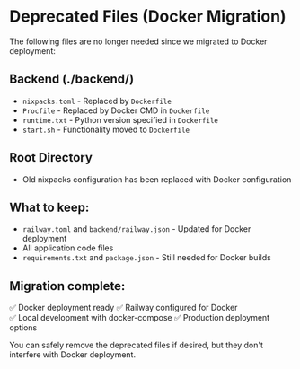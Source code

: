 # Deprecated Files (Docker Migration)

The following files are no longer needed since we migrated to Docker deployment:

## Backend (./backend/)
- `nixpacks.toml` - Replaced by `Dockerfile`
- `Procfile` - Replaced by Docker CMD in `Dockerfile`  
- `runtime.txt` - Python version specified in `Dockerfile`
- `start.sh` - Functionality moved to `Dockerfile`

## Root Directory
- Old nixpacks configuration has been replaced with Docker configuration

## What to keep:
- `railway.toml` and `backend/railway.json` - Updated for Docker deployment
- All application code files
- `requirements.txt` and `package.json` - Still needed for Docker builds

## Migration complete:
✅ Docker deployment ready
✅ Railway configured for Docker  
✅ Local development with docker-compose
✅ Production deployment options

You can safely remove the deprecated files if desired, but they don't interfere with Docker deployment.
